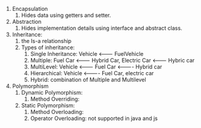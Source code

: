 1. Encapsulation
    1. Hides data using getters and setter.
2. Abstraction
   1. Hides implementation details using interface and abstract class.
3. Inheritance:
   1. the Is-a relationship
   2. Types of inheritance:
      1. Single Inheritance: Vehicle <--- FuelVehicle
      2. Multiple: Fuel Car <--- Hybrid Car, Electric Car <--- Hybric car
      3. MultiLevel: Vehicle <--- Fuel Car <---- Hybrid car
      4. Hierarchical: Vehicle <---- Fuel Car, electric car
      5. Hybrid: combination of Multiple and Multilevel
4. Polymorphism
   1. Dynamic Polymorphism:
      1. Method Overriding:
   2. Static Polymorphism:
      1. Method Overloading:
      2. Operator Overloading: not supported in java and js
